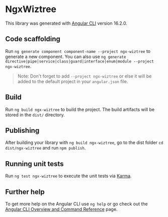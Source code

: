 # NgxWiztree

This library was generated with [Angular CLI](https://github.com/angular/angular-cli) version 16.2.0.

## Code scaffolding

Run `ng generate component component-name --project ngx-wiztree` to generate a new component. You can also use `ng generate directive|pipe|service|class|guard|interface|enum|module --project ngx-wiztree`.
> Note: Don't forget to add `--project ngx-wiztree` or else it will be added to the default project in your `angular.json` file. 

## Build

Run `ng build ngx-wiztree` to build the project. The build artifacts will be stored in the `dist/` directory.

## Publishing

After building your library with `ng build ngx-wiztree`, go to the dist folder `cd dist/ngx-wiztree` and run `npm publish`.

## Running unit tests

Run `ng test ngx-wiztree` to execute the unit tests via [Karma](https://karma-runner.github.io).

## Further help

To get more help on the Angular CLI use `ng help` or go check out the [Angular CLI Overview and Command Reference](https://angular.io/cli) page.
